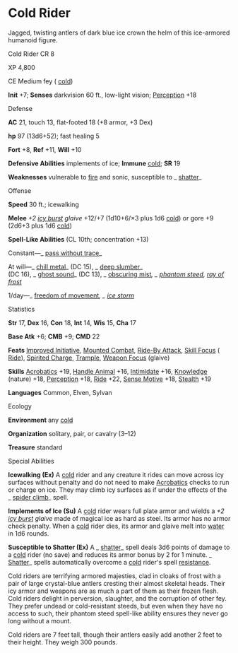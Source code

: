 # Cold Rider

Jagged, twisting antlers of dark blue ice crown the helm of this ice-armored humanoid figure.

Cold Rider CR 8

XP 4,800

CE Medium fey ( [cold](monsters/creatureTypes#_cold-subtype))

**Init** +7; **Senses** darkvision 60 ft., low-light vision; [Perception](skills/perception#_perception) +18

Defense

**AC** 21, touch 13, flat-footed 18 (+8 armor, +3 Dex)

**hp** 97 (13d6+52); fast healing 5

**Fort** +8, **Ref** +11, **Will** +10

**Defensive Abilities** implements of ice; **Immune** [cold](monsters/creatureTypes#_cold-subtype); **SR** 19

**Weaknesses** vulnerable to [fire](monsters/creatureTypes#_fire-subtype) and sonic, susceptible to _ [shatter](spells/shatter#_shatter)_

Offense

**Speed** 30 ft.; icewalking

**Melee** _+2 [icy burst](magicItems/weapons#_weapons-icy-burst) glaive_ +12/+7 (1d10+6/×3 plus 1d6 [cold](monsters/creatureTypes#_cold-subtype)) or gore +9 (2d6+3 plus 1d6 [cold](monsters/creatureTypes#_cold-subtype))

**Spell-Like Abilities** (CL 10th; concentration +13)

Constant—_ [pass without trace](spells/passWithoutTrace#_pass-without-trace)_

At will—_ [chill metal](spells/chillMetal#_chill-metal)_ (DC 15), _ [deep slumber](spells/deepSlumber#_deep-slumber)_   
(DC 16), _ [ghost sound](spells/ghostSound#_ghost-sound)_ (DC 13), _ [obscuring mist](spells/obscuringMist#_obscuring-mist)_, _ [phantom steed](spells/phantomSteed#_phantom-steed), [ray of frost](spells/rayOfFrost#_ray-of-frost)_

1/day—_ [freedom of movement](spells/freedomOfMovement#_freedom-of-movement)_, _ [ice storm](spells/iceStorm#_ice-storm)_

Statistics

**Str** 17, **Dex** 16, **Con** 18, **Int** 14, **Wis** 15, **Cha** 17

**Base Atk** +6; **CMB** +9; **CMD** 22

**Feats** [Improved Initiative](feats#_improved-initiative), [Mounted Combat](feats#_mounted-combat), [Ride-By Attack](feats#_ride-by-attack), [Skill Focus](feats#_skill-focus) ( [Ride](skills/ride#_ride)), [Spirited Charge](feats#_spirited-charge), [Trample](monsters/universalMonsterRules#_trample), [Weapon Focus](feats#_weapon-focus) (glaive)

**Skills** [Acrobatics](skills/acrobatics#_acrobatics) +19, [Handle Animal](skills/handleAnimal#_handle-animal) +16, [Intimidate](skills/intimidate#_intimidate) +16, [Knowledge](skills/knowledge#_knowledge) (nature) +18, [Perception](skills/perception#_perception) +18, [Ride](skills/ride#_ride) +22, [Sense Motive](skills/senseMotive#_sense-motive) +18, [Stealth](skills/stealth#_stealth) +19

**Languages** Common, Elven, Sylvan

Ecology

**Environment** any [cold](monsters/creatureTypes#_cold-subtype)

**Organization** solitary, pair, or cavalry (3–12)

**Treasure** standard

Special Abilities

**Icewalking (Ex)** A [cold](monsters/creatureTypes#_cold-subtype) rider and any creature it rides can move across icy surfaces without penalty and do not need to make [Acrobatics](skills/acrobatics#_acrobatics) checks to run or charge on ice. They may climb icy surfaces as if under the effects of the _ [spider climb](spells/spiderClimb#_spider-climb)_ spell.

**Implements of Ice (Su)** A [cold](monsters/creatureTypes#_cold-subtype) rider wears full plate armor and wields a _+2 [icy burst](magicItems/weapons#_weapons-icy-burst) glaive_ made of magical ice as hard as steel. Its armor has no armor check penalty. When a [cold](monsters/creatureTypes#_cold-subtype) rider dies, its armor and glaive melt into [water](monsters/creatureTypes#_water-subtype) in 1d6 rounds.

**Susceptible to Shatter (Ex)** A _ [shatter](spells/shatter#_shatter)_ spell deals 3d6 points of damage to a [cold](monsters/creatureTypes#_cold-subtype) rider (no save) and reduces its armor bonus by 2 for 1 minute. _ [Shatter](spells/shatter#_shatter)_ spells automatically overcome a [cold](monsters/creatureTypes#_cold-subtype) rider's spell [resistance](monsters/universalMonsterRules#_resistance).

Cold riders are terrifying armored majesties, clad in cloaks of frost with a pair of large crystal-blue antlers cresting their almost skeletal heads. Their icy armor and weapons are as much a part of them as their frozen flesh. Cold riders delight in perversion, slaughter, and the corruption of other fey. They prefer undead or cold-resistant steeds, but even when they have no access to such, their phantom steed spell-like ability ensures they never go long without a mount.

Cold riders are 7 feet tall, though their antlers easily add another 2 feet to their height. They weigh 300 pounds.

